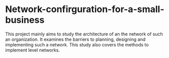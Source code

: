 # Network-confirguration-for-a-small-business
This project mainly aims to study the architecture of an the network of such an organization. It examines the barriers to planning, designing and implementing such a network. This study also covers the methods to implement level networks.

